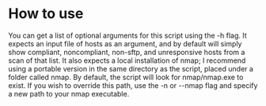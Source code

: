 # How to use
You can get a list of optional arguments for this script using the -h flag.
It expects an input file of hosts as an argument, and by default will simply show compliant, noncompliant, non-sftp, and unresponsive hosts from a scan of that list.
It also expects a local installation of nmap; I recommend using a portable version in the same directory as the script, placed under a folder called nmap. By default, the script will look for nmap/nmap.exe to exist. If you wish to override this path, use the -n or --nmap flag and specify a new path to your nmap executable.